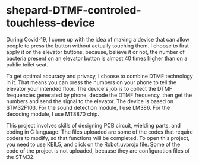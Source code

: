 # shepard-DTMF-controled-touchless-device
During Covid-19, I come up with the idea of making a device that can allow people to press the button without actually touching them.
I choose to first apply it on the elevator buttons, because, believe it or not, the number of bacteria present on an elevator button is almost 40 times higher than on a public toilet seat.

To get optimal accuracy and privacy, I choose to combine DTMF technology in it. That means you can press the numbers on your phone to tell the elevator your intended floor. 
The device's job is to collect the DTMF frequencies generated by phone, decode the DTMF frequency, then get the numbers and send the signal to the elevator.
The device is based on STM32F103. For the sound detection module, I use LM386. For the decoding module, I use MT8870 chip.

This project involves skills of designing PCB circuit, wielding parts, and coding in C language.
The files uploaded are some of the codes that require coders to modify, so that functions will be completed. To open this project, you need to use KEIL5, and click on the Robot.uvprojx file. Some of the code of the project is not uploaded, because they are configuration files of the STM32.

